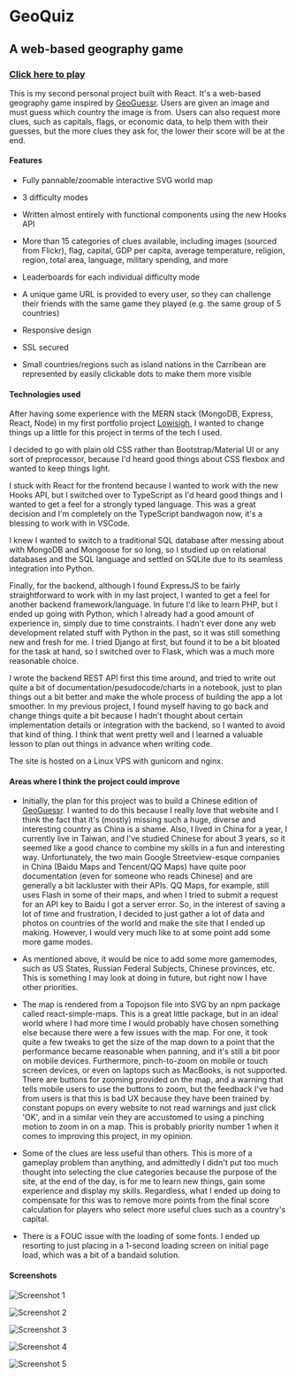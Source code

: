 # GeoQuiz

## A web-based geography game

### [Click here to play](https://geoquizgame.xyz)


This is my second personal project built with React. It's a web-based geography game inspired by [GeoGuessr](https://geoguessr.com). Users are given an image and must guess which country the image is from. Users can also request more clues, such as capitals, flags, or economic data, to help them with their guesses, but the more clues they ask for, the lower their score will be at the end. 

#### Features

* Fully pannable/zoomable interactive SVG world map

* 3 difficulty modes

* Written almost entirely with functional components using the new Hooks API

* More than 15 categories of clues available, including images (sourced from Flickr), flag, capital, GDP per capita, average temperature, religion, region, total area, language, military spending, and more

* Leaderboards for each individual difficulty mode

* A unique game URL is provided to every user, so they can challenge their friends with the same game they played (e.g. the same group of 5 countries)

* Responsive design

* SSL secured

* Small countries/regions such as island nations in the Carribean are represented by easily clickable dots to make them more visible

#### Technologies used

After having some experience with the MERN stack (MongoDB, Express, React, Node) in my first portfolio project [Lowisigh](https://lowishigh.com), I wanted to change things up a little for this project in terms of the tech I used. 

I decided to go with plain old CSS rather than Bootstrap/Material UI or any sort of preprocessor, because I'd heard good things about CSS flexbox and wanted to keep things light.

I stuck with React for the frontend because I wanted to work with the new Hooks API, but I switched over to TypeScript as I'd heard good things and I wanted to get a feel for a strongly typed language. This was a great decision and I'm completely on the TypeScript bandwagon now, it's a blessing to work with in VSCode.

I knew I wanted to switch to a traditional SQL database after messing about with MongoDB and Mongoose for so long, so I studied up on relational databases and the SQL language and settled on SQLite due to its seamless integration into Python.

Finally, for the backend, although I found ExpressJS to be fairly straightforward to work with in my last project, I wanted to get a feel for another backend framework/language. In future I'd like to learn PHP, but I ended up going with Python, which I already had a good amount of experience in, simply due to time constraints. I hadn't ever done any web development related stuff with Python in the past, so it was still something new and fresh for me. I tried Django at first, but found it to be a bit bloated for the task at hand, so I switched over to Flask, which was a much more reasonable choice. 

I wrote the backend REST API first this time around, and tried to write out quite a bit of documentation/pesudocode/charts in a notebook, just to plan things out a bit better and make the whole process of building the app a lot smoother. In my previous project, I found myself having to go back and change things quite a bit because I hadn't thought about certain implementation details or integration with the backend, so I wanted to avoid that kind of thing. I think that went pretty well and I learned a valuable lesson to plan out things in advance when writing code.

The site is hosted on a Linux VPS with gunicorn and nginx.

#### Areas where I think the project could improve

* Initially, the plan for this project was to build a Chinese edition of [GeoGuessr](https://geoguessr.com). I wanted to do this because I really love that website and I think the fact that it's (mostly) missing such a huge, diverse and interesting country as China is a shame. Also, I lived in China for a year, I currently live in Taiwan, and I've studied Chinese for about 3 years, so it seemed like a good chance to combine my skills in a fun and interesting way. Unfortunately, the two main Google Streetview-esque companies in China (Baidu Maps and Tencent/QQ Maps) have quite poor documentation (even for someone who reads Chinese) and are generally a bit lackluster with their APIs. QQ Maps, for example, still uses Flash in some of their maps, and when I tried to submit a request for an API key to Baidu I got a server error. So, in the interest of saving a lot of time and frustration, I decided to just gather a lot of data and photos on countries of the world and make the site that I ended up making. However, I would very much like to at some point add some more game modes.

* As mentioned above, it would be nice to add some more gamemodes, such as US States, Russian Federal Subjects, Chinese provinces, etc. This is something I may look at doing in future, but right now I have other priorities.

* The map is rendered from a Topojson file into SVG by an npm package called react-simple-maps. This is a great little package, but in an ideal world where I had more time I would probably have chosen something else because there were a few issues with the map. For one, it took quite a few tweaks to get the size of the map down to a point that the performance became reasonable when panning, and it's still a bit poor on mobile devices. Furthermore, pinch-to-zoom on mobile or touch screen devices, or even on laptops such as MacBooks, is not supported. There are buttons for zooming provided on the map, and a warning that tells mobile users to use the buttons to zoom, but the feedback I've had from users is that this is bad UX because they have been trained by constant popups on every website to not read warnings and just click 'OK', and in a similar vein they are accustomed to using a pinching motion to zoom in on a map. This is probably priority number 1 when it comes to improving this project, in my opinion.

* Some of the clues are less useful than others. This is more of a gameplay problem than anything, and admittedly I didn't put too much thought into selecting the clue categories because the purpose of the site, at the end of the day, is for me to learn new things, gain some experience and display my skills. Regardless, what I ended up doing to compensate for this was to remove more points from the final score calculation for players who select more useful clues such as a country's capital.

* There is a FOUC issue with the loading of some fonts. I ended up resorting to just placing in a 1-second loading screen on initial page load, which was a bit of a bandaid solution.

#### Screenshots

![Screenshot 1](/Screenshot_1.png)

![Screenshot 2](/Screenshot_2.png)

![Screenshot 3](/Screenshot_3.png)

![Screenshot 4](/Screenshot_4.png)

![Screenshot 5](/Screenshot_5.png)

